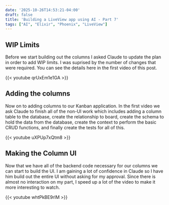 ```yaml
---
date: '2025-10-26T14:53:21-04:00'
draft: false
title: 'Building a LiveView app using AI - Part 7'
tags: ["AI", "Elixir", "Phoenix", "LiveView"]
---
```


## WIP Limits

Before we start building out the columns I asked Claude to update the plan in order to add WIP limits. I was suprised by the number of changes that were required. You can see the details here in the first video of this post.

{{< youtube qrUxEm1e1GA >}}

## Adding the columns

Now on to adding columns to our Kanban application. In the first video we ask Claude to finish all of the non-UI work which includes adding a column table to the database, create the relationship to board, create the schema to hold the data from the database, create the context to perform the basic CRUD functions, and finally create the tests for all of this.

{{< youtube uXPUp7xQtm8 >}}

## Making the Column UI

Now that we have all of the backend code necessary for our columns we can start to build the UI. I am gaining a lot of confidence in Claude so I have him build out the entire UI without asking for my approval. Since there is almost no interaction on my part, I speed up a lot of the video to make it more interesting to watch.

{{< youtube whtPkBE9rlM >}}
